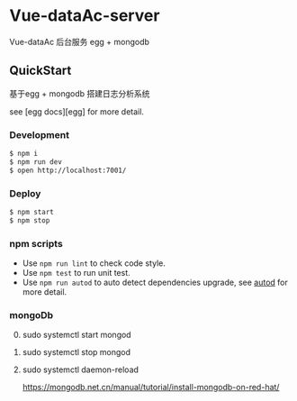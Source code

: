 # Vue-dataAc-server

Vue-dataAc 后台服务 egg + mongodb

## QuickStart

基于egg + mongodb 搭建日志分析系统


see [egg docs][egg] for more detail.

### Development

```bash
$ npm i
$ npm run dev
$ open http://localhost:7001/
```

### Deploy

```bash
$ npm start
$ npm stop
```

### npm scripts

- Use `npm run lint` to check code style.
- Use `npm test` to run unit test.
- Use `npm run autod` to auto detect dependencies upgrade, see [autod](https://www.npmjs.com/package/autod) for more detail.

### mongoDb
0. sudo systemctl start mongod
1. sudo systemctl stop mongod
2. sudo systemctl daemon-reload

    https://mongodb.net.cn/manual/tutorial/install-mongodb-on-red-hat/